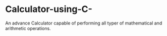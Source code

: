 # Calculator-using-C-
An advance Calculator capable of performing all typer of mathematical and arithmetic operations.
